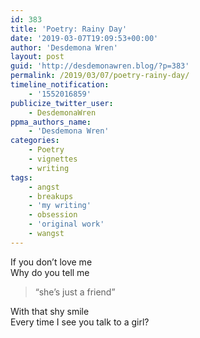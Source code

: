 ```yaml
---
id: 383
title: 'Poetry: Rainy Day'
date: '2019-03-07T19:09:53+00:00'
author: 'Desdemona Wren'
layout: post
guid: 'http://desdemonawren.blog/?p=383'
permalink: /2019/03/07/poetry-rainy-day/
timeline_notification:
    - '1552016859'
publicize_twitter_user:
    - DesdemonaWren
ppma_authors_name:
    - 'Desdemona Wren'
categories:
    - Poetry
    - vignettes
    - writing
tags:
    - angst
    - breakups
    - 'my writing'
    - obsession
    - 'original work'
    - wangst
---
```


If you don’t love me  
Why do you tell me

> “she’s just a friend”

With that shy smile  
Every time I see you talk to a girl?